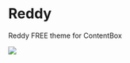 # Reddy
Reddy FREE theme for ContentBox

<img src="https://raw.githubusercontent.com/contentbox-themes/cbtheme-reddy/master/screenshot.png" class="img-responsive">